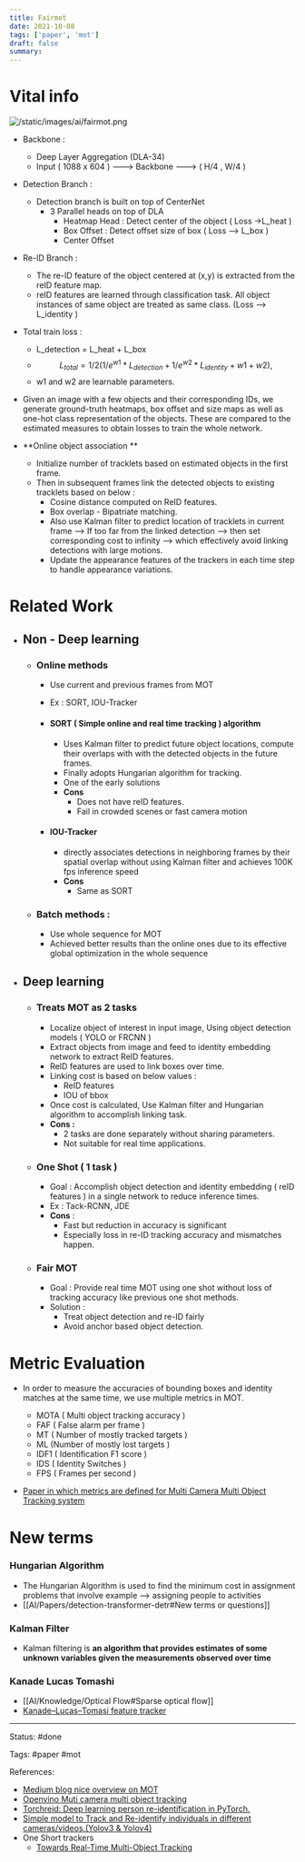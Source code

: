 ```yaml
---
title: Fairmot
date: 2021-10-08
tags: ['paper', 'mot']
draft: false
summary: 
---
```

# Vital info


![/static/images/ai/fairmot.png](/static/images/ai/fairmot.png)


- Backbone : 
	- Deep Layer Aggregation (DLA-34)
	- Input ( 1088 x 604 ) ---> Backbone --->  ( H/4 , W/4 ) 

- Detection Branch :
	- Detection branch is built on top of CenterNet 
		- 3 Parallel heads on top of DLA 
			- Heatmap Head : Detect center of the object ( Loss ->L_heat  )
			- Box Offset : Detect offset size of box ( Loss --> L_box )
			- Center Offset 

- Re-ID Branch :
	- The re-ID feature of the object centered at (x,y) is extracted from the reID feature map.
	- reID features are learned through classification task. All object instances of same object are treated as same class. (Loss --> L_identity )

- Total train loss :
	- L_detection = L_heat + L_box
	- $$ L_{total} =  1 / 2 ( 1/e^{w1} * L_{detection} + 1/e^{w2} * L_{identity} + w1 + w2),$$
	- w1 and w2 are learnable parameters.
	
- Given an image with a few objects and their corresponding IDs, we generate ground-truth heatmaps, box offset and size maps as well as one-hot class representation of the objects. These are compared to the estimated measures to obtain losses to train the whole network.

- **Online object association **
	- Initialize number of tracklets based on estimated objects in the first frame. 
	- Then in subsequent frames link the detected objects to existing tracklets based on below :
		- Cosine distance computed on ReID features. 
		- Box overlap - Bipatriate matching. 
		- Also use Kalman filter to predict location of tracklets in current frame --> If too far from the linked detection --> then set corresponding cost to infinity --> which effectively avoid linking detections with large motions.
		- Update the appearance features of the trackers in each time step to handle appearance variations.


# Related Work

- ## Non - Deep learning 

	- ### Online methods  
		- Use current and previous frames from MOT
		- Ex : SORT, IOU-Tracker 

		- #### SORT ( Simple online and real time tracking ) algorithm
			- Uses Kalman filter to predict future object locations, compute their overlaps with with the detected objects in the future frames. 
			- Finally adopts Hungarian algorithm for tracking. 
			- One of the early solutions 
			- **Cons**
				- Does not have reID features.
				- Fail in crowded scenes or fast camera motion 

		- #### IOU-Tracker 
			- directly associates detections in neighboring frames by their spatial overlap without using Kalman filter and achieves 100K fps inference speed
			- **Cons**
				- Same as SORT 

	- ### Batch methods :
		- Use whole sequence for MOT
		- Achieved better results than the online ones due to its effective global optimization in the whole sequence


- ## Deep learning 

	- ### Treats MOT as 2 tasks 
		- Localize object of interest in input image, Using object detection models ( YOLO or FRCNN  )
		- Extract objects from image and feed to identity embedding network to extract ReID features.
		- ReID features are used to link boxes over time. 
		- Linking cost is based on below values : 
			- ReID features 
			- IOU of bbox
		- Once cost is calculated, Use Kalman filter and Hungarian algorithm to accomplish linking task. 
		- **Cons :**
			- 2 tasks are done separately without sharing parameters.
			- Not suitable for real time applications.  

	- ### One Shot ( 1 task ) 
		- Goal : Accomplish object detection and identity embedding ( reID features ) in  a single network to reduce inference times. 
		- Ex : Tack-RCNN, JDE 
		- **Cons** :
			- Fast but reduction in accuracy is significant 
			- Especially loss in re-ID tracking accuracy and mismatches happen.  

	- ### Fair MOT
		- Goal : Provide real time MOT using one shot without loss of tracking accuracy like previous one shot methods. 
		- Solution : 
			- Treat object detection and re-ID fairly 
			- Avoid anchor based object detection. 


# Metric Evaluation 

- In order to measure the accuracies of bounding boxes and identity matches at the same time, we use multiple metrics in MOT.  
	- MOTA ( Multi object tracking accuracy  )
	- FAF ( False alarm per frame )
	- MT ( Number of mostly tracked targets )
	- ML (Number of mostly lost targets )
	- IDF1  ( Identification F1 score )
	- IDS ( Identity Switches )
	- FPS ( Frames per second )

-  [Paper in which metrics are defined for Multi Camera Multi Object Tracking system](https://arxiv.org/pdf/1609.01775v2.pdf)


# New terms

### Hungarian Algorithm

- The Hungarian Algorithm is used to find the minimum cost in assignment problems that involve example --> assigning people to activities
-  [[AI/Papers/detection-transformer-detr#New terms or questions]]


### Kalman Filter 

- Kalman filtering is **an algorithm that provides estimates of some unknown variables given the measurements observed over time**


### Kanade Lucas Tomashi

- [[AI/Knowledge/Optical Flow#Sparse optical flow]]
- [Kanade–Lucas–Tomasi feature tracker](https://en.wikipedia.org/wiki/Kanade%E2%80%93Lucas%E2%80%93Tomasi_feature_tracker)


---
Status: #done

Tags: 
#paper
#mot

References: 
- [Medium blog nice overview on MOT](https://blog.netcetera.com/object-detection-and-tracking-in-2020-f10fb6ff9af3)
- [Openvino Muti camera multi object tracking ](https://github.com/openvinotoolkit/open_model_zoo/tree/master/demos/multi_camera_multi_target_tracking_demo/python)
- [Torchreid: Deep learning person re-identification in PyTorch.](https://github.com/KaiyangZhou/deep-person-reid)
- [ Simple model to Track and Re-identify individuals in different cameras/videos.(Yolov3 & Yolov4) ](https://github.com/samihormi/Multi-Camera-Person-Tracking-and-Re-Identification)
- One Short trackers 
	- [Towards Real-Time Multi-Object Tracking](https://arxiv.org/pdf/1909.12605.pdf)

